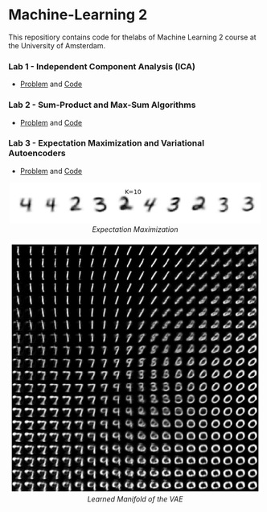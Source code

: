 # Machine-Learning 2

This repositiory contains code for thelabs of Machine Learning 2 course at the University of Amsterdam.

### Lab 1 - Independent Component Analysis (ICA)  
* [Problem](lab1/) and [Code](lab1/)

### Lab 2 - Sum-Product and Max-Sum Algorithms

* [Problem](lab2/) and [Code](lab2/) 

### Lab 3 - Expectation Maximization and Variational Autoencoders

* [Problem](lab3/) and [Code](lab3/)

<p align="center">
  <img src="fig/fig2.png" width="500" /><br />
  <i> Expectation Maximization </i>
  <br />
  <br />
  <img src="fig/fig1.png" width="500" /><br />
  <i> Learned Manifold of the VAE </i>
</p>
